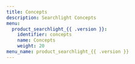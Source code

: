 ```yaml
---
title: Concepts
description: Searchlight Concepts
menu:
  product_searchlight_{{ .version }}:
    identifier: concepts
    name: Concepts
    weight: 20
menu_name: product_searchlight_{{ .version }}
---
```

